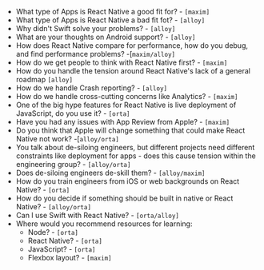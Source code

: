- What type of Apps is React Native a good fit for? - `[maxim]`
- What type of Apps is React Native a bad fit fot? - `[alloy]`
- Why didn't Swift solve your problems? - `[alloy]`
- What are your thoughts on Android support? - `[alloy]`
- How does React Native compare for performance, how do you debug, and find performance problems? -[`maxim/alloy]`
- How do we get people to think with React Native first? - `[maxim]`
- How do you handle the tension around React Native's lack of a general roadmap `[alloy]`
- How do we handle Crash reporting? - `[alloy]`
- How do we handle cross-cutting concerns like Analytics? - `[maxim]`
- One of the big hype features for React Native is live deployment of JavaScript, do you use it? - `[orta]`
- Have you had any issues with App Review from Apple? - `[maxim]`
- Do you think that Apple will change something that could make React Native not work? -[`alloy/orta]`
- You talk about de-siloing engineers, but different projects need different constraints like deployment for apps - does
  this cause tension within the engineering group? - `[alloy/orta]`
- Does de-siloing engineers de-skill them? - `[alloy/maxim]`
- How do you train engineers from iOS or web backgrounds on React Native? - `[orta]`
- How do you decide if something should be built in native or React Native? - `[alloy/orta]`
- Can I use Swift with React Native? - `[orta/alloy]`
- Where would you recommend resources for learning:
  - Node? - `[orta]`
  - React Native? - `[orta]`
  - JavaScript? - `[orta]`
  - Flexbox layout? - `[maxim]`
